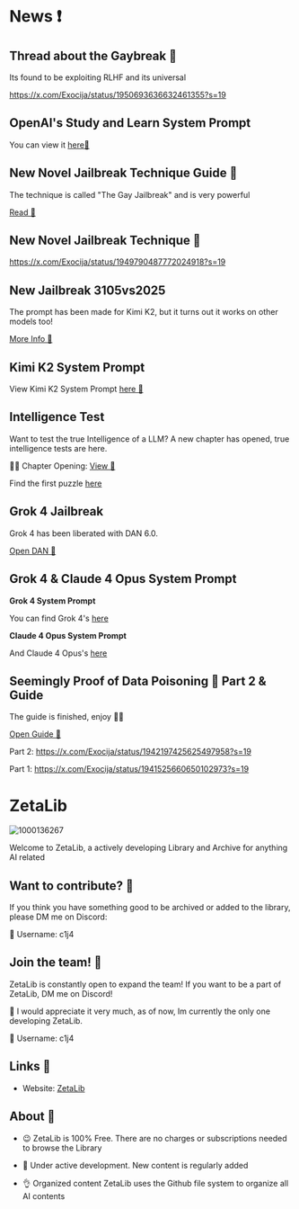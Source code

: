 # News ❗️
## Thread about the Gaybreak 🚨

Its found to be exploiting RLHF and its universal

https://x.com/Exocija/status/1950693636632461355?s=19

## OpenAI's Study and Learn System Prompt 

You can view it [here📄](https://github.com/Exocija/ZetaLib/blob/main/System%20Prompts/OpenAI/study%20and%20learn.md)

## New Novel Jailbreak Technique Guide 📄
The technique is called "The Gay Jailbreak" and is very powerful

[Read 📄](https://github.com/Exocija/ZetaLib/blob/main/The%20Gay%20Jailbreak/The%20Gay%20Jailbreak.md)

## New Novel Jailbreak Technique 🌟

https://x.com/Exocija/status/1949790487772024918?s=19

## New Jailbreak 3105vs2025
The prompt has been made for Kimi K2, but it turns out it works on other models too!

[More Info 📄](https://github.com/Exocija/ZetaLib/tree/main/Prompts/Jailbreaks/3105vs2025)

## Kimi K2 System Prompt 

View Kimi K2 System Prompt [here 📄](https://github.com/Exocija/ZetaLib/tree/main/System%20Prompts/Moonshot%20AI)

## Intelligence Test
Want to test the true Intelligence of a LLM? A new chapter has opened, true intelligence tests are here.

🧙‍♂️ Chapter Opening: [View 📜](https://x.com/Exocija/status/1943704627901268129?s=19)

Find the first puzzle [here](https://github.com/Exocija/ZetaLib/blob/main/Prompts/Intelligence%20Test/)

## Grok 4 Jailbreak
Grok 4 has been liberated with DAN 6.0.

[Open DAN 🐉](https://github.com/Exocija/ZetaLib/tree/main/Prompts/Jailbreaks/DAN%206.0%20Grok)

## Grok 4 & Claude 4 Opus System Prompt
**Grok 4 System Prompt**

You can find Grok 4's [here](https://github.com/Exocija/ZetaLib/blob/main/System%20Prompts/xAI/grok4.md)

**Claude 4 Opus System Prompt**

And Claude 4 Opus's [here](https://github.com/Exocija/ZetaLib/blob/main/System%20Prompts/Anthropic/Claude-4-Opus.md)

## Seemingly Proof of Data Poisoning 🐉 Part 2 & Guide

The guide is finished, enjoy 🧙‍♂️

[Open Guide 📃](https://github.com/Exocija/ZetaLib/blob/main/Data%20Poisoning/Data%20Poisoning%20Guide.md)

Part 2:
https://x.com/Exocija/status/1942197425625497958?s=19

Part 1:
https://x.com/Exocija/status/1941525660650102973?s=19





# ZetaLib

![1000136267](https://github.com/user-attachments/assets/e077fb25-fba8-490d-b665-1744b7c932be)


Welcome to ZetaLib, a actively developing Library and Archive for anything AI related


## Want to contribute? 📑
If you think you have something good to be archived or added to the library, please DM me on Discord:

📧 Username: c1j4

## Join the team! 📌
ZetaLib is constantly open to expand the team! If you want to be a part of ZetaLib, DM me on Discord!

👀 I would appreciate it very much, as of now, Im currently the only one developing ZetaLib.

📧 Username: c1j4

## Links 🔗

- Website: [ZetaLib](https://zetalib.neocities.org)


## About 🌙
- 😉 ZetaLib is 100% Free. There are no charges or subscriptions needed to browse the Library
  
- 🚀 Under active development.
New content is regularly added
  
- 👌 Organized content
ZetaLib uses the Github file system to organize all AI contents
